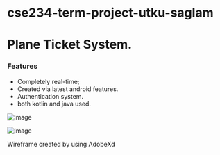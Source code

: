 # cse234-term-project-utku-saglam

# Plane Ticket System.

### Features
- Completely real-time;
- Created via latest android features.
- Authentication system.
- both kotlin and java used.


![image](https://user-images.githubusercontent.com/58150504/122682451-0de7e180-d202-11eb-82dd-f3678cef9653.png)

![image](https://user-images.githubusercontent.com/58150504/122682562-e9d8d000-d202-11eb-95a6-32410ce9cfb0.png)













Wireframe created by using AdobeXd
